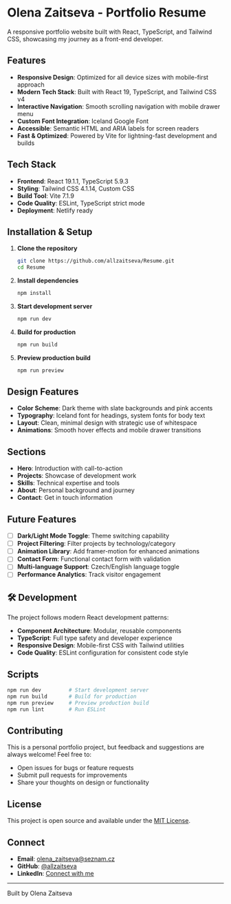 # Olena Zaitseva - Portfolio Resume

A responsive portfolio website built with React, TypeScript, and Tailwind CSS, showcasing my journey as a front-end developer.

## Features

- **Responsive Design**: Optimized for all device sizes with mobile-first approach
- **Modern Tech Stack**: Built with React 19, TypeScript, and Tailwind CSS v4
- **Interactive Navigation**: Smooth scrolling navigation with mobile drawer menu
- **Custom Font Integration**: Iceland Google Font
- **Accessible**: Semantic HTML and ARIA labels for screen readers
- **Fast & Optimized**: Powered by Vite for lightning-fast development and builds

## Tech Stack

- **Frontend**: React 19.1.1, TypeScript 5.9.3
- **Styling**: Tailwind CSS 4.1.14, Custom CSS
- **Build Tool**: Vite 7.1.9
- **Code Quality**: ESLint, TypeScript strict mode
- **Deployment**: Netlify ready

## Installation & Setup

1. **Clone the repository**
   ```bash
   git clone https://github.com/allzaitseva/Resume.git
   cd Resume
   ```

2. **Install dependencies**
   ```bash
   npm install
   ```

3. **Start development server**
   ```bash
   npm run dev
   ```

4. **Build for production**
   ```bash
   npm run build
   ```

5. **Preview production build**
   ```bash
   npm run preview
   ```

## Design Features

- **Color Scheme**: Dark theme with slate backgrounds and pink accents
- **Typography**: Iceland font for headings, system fonts for body text
- **Layout**: Clean, minimal design with strategic use of whitespace
- **Animations**: Smooth hover effects and mobile drawer transitions

## Sections

- **Hero**: Introduction with call-to-action
- **Projects**: Showcase of development work
- **Skills**: Technical expertise and tools
- **About**: Personal background and journey
- **Contact**: Get in touch information

## Future Features

- [ ] **Dark/Light Mode Toggle**: Theme switching capability
- [ ] **Project Filtering**: Filter projects by technology/category
- [ ] **Animation Library**: Add framer-motion for enhanced animations
- [ ] **Contact Form**: Functional contact form with validation
- [ ] **Multi-language Support**: Czech/English language toggle
- [ ] **Performance Analytics**: Track visitor engagement

## 🛠️ Development

The project follows modern React development patterns:

- **Component Architecture**: Modular, reusable components
- **TypeScript**: Full type safety and developer experience
- **Responsive Design**: Mobile-first CSS with Tailwind utilities
- **Code Quality**: ESLint configuration for consistent code style

## Scripts

```bash
npm run dev         # Start development server
npm run build       # Build for production
npm run preview     # Preview production build
npm run lint        # Run ESLint
```

## Contributing

This is a personal portfolio project, but feedback and suggestions are always welcome! Feel free to:

- Open issues for bugs or feature requests
- Submit pull requests for improvements
- Share your thoughts on design or functionality

##  License

This project is open source and available under the [MIT License](LICENSE).

##  Connect

- **Email**: olena_zaitseva@seznam.cz
- **GitHub**: [@allzaitseva](https://github.com/allzaitseva)
- **LinkedIn**: [Connect with me](https://linkedin.com/in/olena-zaitseva)

---

Built by Olena Zaitseva